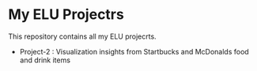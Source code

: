 # My ELU Projectrs

This repository contains all my ELU projecrts.

* Project-2 : Visualization insights from Startbucks and McDonalds food and drink items
